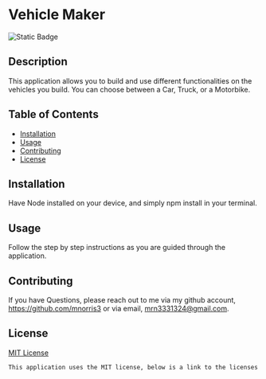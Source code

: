 # Vehicle Maker

![Static Badge](https://img.shields.io/badge/License-MIT-blue)

## Description

This application allows you to build and use different functionalities on the vehicles you build. You can choose between a Car, Truck, or a Motorbike.

## Table of Contents

- [Installation](#installation)
- [Usage](#usage)
- [Contributing](#contributing)
- [License](#license)

## Installation

Have Node installed on your device, and simply npm install in your terminal.

## Usage

Follow the step by step instructions as you are guided through the application.

## Contributing

If you have Questions, please reach out to me via my github account, https://github.com/mnorris3 or via email, mrn3331324@gmail.com.

## License


[MIT License](https://mit-license.org/)
```md
This application uses the MIT license, below is a link to the licenses website.
```

